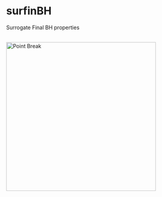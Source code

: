 # surfinBH

Surrogate Final BH properties <br/>

<br/> <img src="https://raw.githubusercontent.com/vijayvarma392/surfinBH/master/images/point_break.jpeg" alt="Point Break" width="400px"/>
